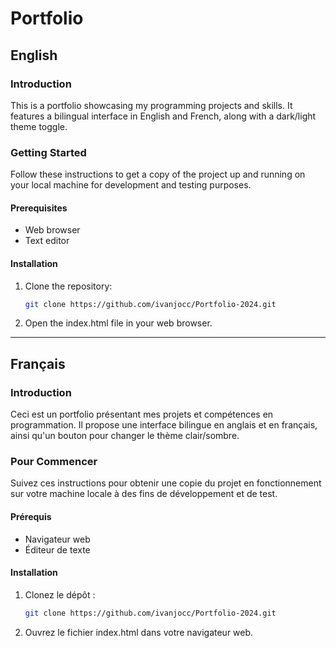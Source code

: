 # Portfolio

## English

### Introduction
This is a portfolio showcasing my programming projects and skills. It features a bilingual interface in English and French, along with a dark/light theme toggle.

### Getting Started
Follow these instructions to get a copy of the project up and running on your local machine for development and testing purposes.

#### Prerequisites
- Web browser
- Text editor

#### Installation
1. Clone the repository:
   ```bash
   git clone https://github.com/ivanjocc/Portfolio-2024.git
2. Open the index.html file in your web browser.

---

## Français

### Introduction
Ceci est un portfolio présentant mes projets et compétences en programmation. Il propose une interface bilingue en anglais et en français, ainsi qu'un bouton pour changer le thème clair/sombre.

### Pour Commencer
Suivez ces instructions pour obtenir une copie du projet en fonctionnement sur votre machine locale à des fins de développement et de test.

#### Prérequis
- Navigateur web
- Éditeur de texte

#### Installation
1. Clonez le dépôt :
   ```bash
   git clone https://github.com/ivanjocc/Portfolio-2024.git
2. Ouvrez le fichier index.html dans votre navigateur web.